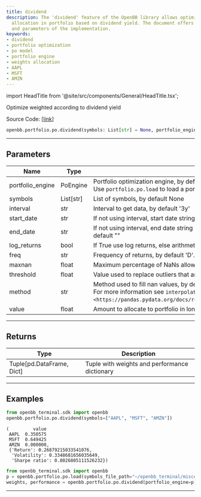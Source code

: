 ```yaml
---
title: dividend
description: The 'dividend' feature of the OpenBB library allows optimized weight
  allocation in portfolio based on dividend yield. The document offers detailed examples
  and parameters of the implementation.
keywords:
- dividend
- portfolio optimization
- po model
- portfolio engine
- weights allocation
- AAPL
- MSFT
- AMZN
---
```


import HeadTitle from '@site/src/components/General/HeadTitle.tsx';

<HeadTitle title="portfolio.po.dividend - Reference | OpenBB SDK Docs" />

Optimize weighted according to dividend yield

Source Code: [[link](https://github.com/OpenBB-finance/OpenBBTerminal/tree/main/openbb_terminal/portfolio/portfolio_optimization/po_model.py#L2207)]

```python
openbb.portfolio.po.dividend(symbols: List[str] = None, portfolio_engine: portfolio_optimization.po_engine.PoEngine = None, kwargs: Any)
```

---

## Parameters

| Name | Type | Description | Default | Optional |
| ---- | ---- | ----------- | ------- | -------- |
| portfolio_engine | PoEngine | Portfolio optimization engine, by default None<br/>Use `portfolio.po.load` to load a portfolio engine | None | True |
| symbols | List[str] | List of symbols, by default None | None | True |
| interval | str | Interval to get data, by default '3y' | None | True |
| start_date | str | If not using interval, start date string (YYYY-MM-DD), by default "" | None | True |
| end_date | str | If not using interval, end date string (YYYY-MM-DD). If empty use last weekday, by default "" | None | True |
| log_returns | bool | If True use log returns, else arithmetic returns, by default False | None | True |
| freq | str | Frequency of returns, by default 'D'. Options: 'D' for daily, 'W' for weekly, 'M' for monthly | None | True |
| maxnan | float | Maximum percentage of NaNs allowed in the data, by default 0.05 | None | True |
| threshold | float | Value used to replace outliers that are higher than threshold, by default 0.0 | None | True |
| method | str | Method used to fill nan values, by default 'time'<br/>For more information see `interpolate <https://pandas.pydata.org/docs/reference/api/pandas.DataFrame.interpolate.html>`__. | None | True |
| value | float | Amount to allocate to portfolio in long positions, by default 1.0 | None | True |


---

## Returns

| Type | Description |
| ---- | ----------- |
| Tuple[pd.DataFrame, Dict] | Tuple with weights and performance dictionary |
---

## Examples

```python
from openbb_terminal.sdk import openbb
openbb.portfolio.po.dividend(symbols=["AAPL", "MSFT", "AMZN"])
```

```
(         value
 AAPL  0.350575
 MSFT  0.649425
 AMZN  0.000000,
 {'Return': 0.26879215033541076,
  'Volatility': 0.3348681656035649,
  'Sharpe ratio': 0.8026805111526232})
```
```python
from openbb_terminal.sdk import openbb
p = openbb.portfolio.po.load(symbols_file_path="~/openbb_terminal/miscellaneous/portfolio_examples/allocation/60_40_Portfolio.xlsx")
weights, performance = openbb.portfolio.po.dividend(portfolio_engine=p)
```

---

